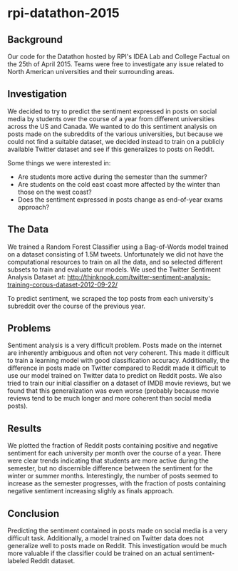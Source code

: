 # rpi-datathon-2015
## Background
Our code for the Datathon hosted by RPI's IDEA Lab and College Factual
on the 25th of April 2015.  Teams were free to investigate any issue
related to North American universities and their surrounding areas.

## Investigation
We decided to try to predict the sentiment expressed in posts on social media
by students over the course of a year from different universities across the US
and Canada.  We wanted to do this sentiment analysis on posts made on the
subreddits of the various universities, but because we could not find a
suitable dataset, we decided instead to train on a publicly available Twitter
dataset and see if this generalizes to posts on Reddit.

Some things we were interested in:
* Are students more active during the semester than the summer?
* Are students on the cold east coast more affected by the winter than those on the west coast?
* Does the sentiment expressed in posts change as end-of-year exams approach?

## The Data
We trained a Random Forest Classifier using a Bag-of-Words model trained on
a dataset consisting of 1.5M tweets.  Unfortunately we did not have the computational
resources to train on all the data, and so selected different subsets to train
and evaluate our models.  We used the Twitter Sentiment Analysis Dataset at:
http://thinknook.com/twitter-sentiment-analysis-training-corpus-dataset-2012-09-22/

To predict sentiment, we scraped the top posts from each university's subreddit
over the course of the previous year.

## Problems
Sentiment analysis is a very difficult problem.  Posts made on the internet
are inherently ambiguous and often not very coherent.  This made it difficult
to train a learning model with good classification accuracy.  Additionally,
the difference in posts made on Twitter compared to Reddit made it difficult
to use our model trained on Twitter data to predict on Reddit posts.  We also
tried to train our initial classifier on a dataset of IMDB movie reviews, but
we found that this generalization was even worse (probably because movie reviews
tend to be much longer and more coherent than social media posts).

## Results
We plotted the fraction of Reddit posts containing positive and negative sentiment
for each university per month over the course of a year.  There were clear trends
indicating that students are more active during the semester, but no discernible
difference between the sentiment for the winter or summer months.  Interestingly,
the number of posts seemed to increase as the semester progresses, with the fraction
of posts containing negative sentiment increasing slighly as finals approach.

## Conclusion
Predicting the sentiment contained in posts made on social media is a very difficult task.
Additionally, a model trained on Twitter data does not generalize well to posts
made on Reddit.  This investigation would be much more valuable if the classifier could be
trained on an actual sentiment-labeled Reddit dataset.
